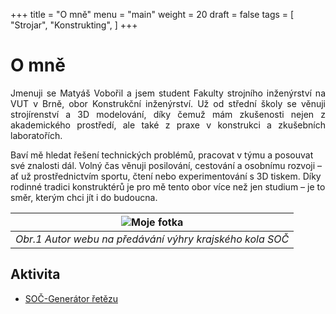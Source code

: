 +++
title = "O mně"
menu = "main"
weight = 20
draft = false
tags = [
    "Strojar",
    "Konstrukting",
]
+++

# O mně

<p style="text-align: justify;">
Jmenuji se Matyáš Vobořil a jsem student Fakulty strojního inženýrství na VUT v Brně, obor Konstrukční inženýrství. Už od střední školy se věnuji strojírenství a 3D modelování, díky čemuž mám zkušenosti nejen z akademického prostředí, ale také z praxe v konstrukci a zkušebních laboratořích.

Baví mě hledat řešení technických problémů, pracovat v týmu a posouvat své znalosti dál. Volný čas věnuji posilování, cestování a osobnímu rozvoji – ať už prostřednictvím sportu, čtení nebo experimentování s 3D tiskem. Díky rodinné tradici konstruktérů je pro mě tento obor více než jen studium – je to směr, kterým chci jít i do budoucna.
</p>

| ![Moje fotka](/images/Profilovka3.png) |
|:---------------------------------:|
| *Obr.1 Autor webu na předávání výhry krajského kola SOČ* |




## Aktivita

- [SOČ-Generátor řetězu](https://youtu.be/pQYYbRLWp2U)



